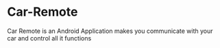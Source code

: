 # Car-Remote
Car Remote is an Android Application makes you communicate with your car and control all it functions
